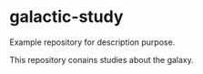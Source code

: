 # galactic-study
Example repository for description purpose.

This repository conains studies about the galaxy. 
